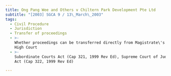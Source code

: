 ```yaml
---
title: Ong Pang Wee and Others v Chiltern Park Development Pte Ltd
subtitle: "[2003] SGCA 9 / 13\_March\_2003"
tags:
  - Civil Procedure
  - Jurisdiction
  - Transfer of proceedings
  - >-
    Whether proceedings can be transferred directly from Magistrate\'s Court to
    High Court
  - >-
    Subordinate Courts Act (Cap 321, 1999 Rev Ed), Supreme Court of Judicature
    Act (Cap 322, 1999 Rev Ed)

---
```


